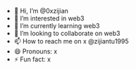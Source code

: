 - 👋 Hi, I’m @0xzijian
- 👀 I’m interested in web3
- 🌱 I’m currently learning web3
- 💞️ I’m looking to collaborate on web3
- 📫 How to reach me on x @zijiantu1995
- 😄 Pronouns: x
- ⚡ Fun fact: x

<!---
0xzijian/0xzijian is a ✨ special ✨ repository because its `README.md` (this file) appears on your GitHub profile.
You can click the Preview link to take a look at your changes.
--->
